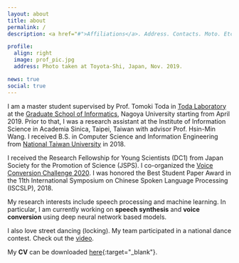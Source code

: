 ```yaml
---
layout: about
title: about
permalink: /
description: <a href="#">Affiliations</a>. Address. Contacts. Moto. Etc.

profile:
  align: right
  image: prof_pic.jpg
  address: Photo taken at Toyota-Shi, Japan, Nov. 2019.

news: true
social: true
---
```


I am a master student supervised by Prof. Tomoki Toda in [Toda Laboratory](https://www.toda.is.i.nagoya-u.ac.jp) at the [Graduate School of Informatics](https://www.i.nagoya-u.ac.jp/graduate-school-of-informatics/), Nagoya University starting from April 2019. Prior to that, I was a research assistant at the Institute of Information Science in Academia Sinica, Taipei, Taiwan with advisor Prof. Hsin-Min Wang. I received B.S. in Computer Science and Information Engineering from [National Taiwan University](https://www.ntu.edu.tw/) in 2018.

I received the Research Fellowship for Young Scientists (DC1) from Japan Society for the Promotion of Science (JSPS). I co-organized the [Voice Conversion Challenge 2020](http://www.vc-challenge.org/). I was honored the Best Student Paper Award in the 11th International Symposium on Chinese Spoken Language Processing (ISCSLP), 2018. 

My research interests include speech processing and machine learning. In particular, I am currently working on **speech synthesis** and **voice conversion** using deep neural network based models.

I also love street dancing (locking). My team participated in a national dance contest. Check out the [video](https://www.youtube.com/watch?v=7kfGe7zuQ5g).

My **CV** can be downloaded [here](./assets/pdf/CV-wchuang.pdf){:target="_blank"}.